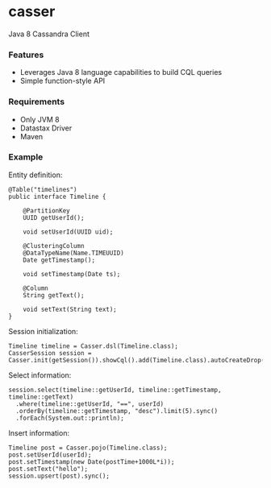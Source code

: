 # casser
Java 8 Cassandra Client

### Features

* Leverages Java 8 language capabilities to build CQL queries
* Simple function-style API

### Requirements

* Only JVM 8
* Datastax Driver
* Maven

### Example

Entity definition:
```
@Table("timelines")
public interface Timeline {

	@PartitionKey
	UUID getUserId();
	
	void setUserId(UUID uid);
	
	@ClusteringColumn
	@DataTypeName(Name.TIMEUUID)
	Date getTimestamp();
	
	void setTimestamp(Date ts);
	
	@Column
	String getText();
	
	void setText(String text);
}
```

Session initialization:
```
Timeline timeline = Casser.dsl(Timeline.class);
CasserSession session = Casser.init(getSession()).showCql().add(Timeline.class).autoCreateDrop().get();
```

Select information:
```
session.select(timeline::getUserId, timeline::getTimestamp, timeline::getText)
  .where(timeline::getUserId, "==", userId)
  .orderBy(timeline::getTimestamp, "desc").limit(5).sync()
  .forEach(System.out::println);
```

Insert information:
```
Timeline post = Casser.pojo(Timeline.class);
post.setUserId(userId);
post.setTimestamp(new Date(postTime+1000L*i));
post.setText("hello");
session.upsert(post).sync();
```
